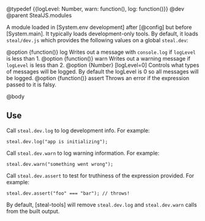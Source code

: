 @typedef {{logLevel: Number, warn: function(), log: function()}} @dev
@parent StealJS.modules

A module loaded in [System.env development] after [@config] but 
before [System.main].  It typically loads development-only 
tools.  By default, it loads `steal/dev.js` which provides the following
values on a global `steal.dev`:


@option {function()} log Writes out a message with `console.log` if `logLevel` is
less than 1.
@option {function()} warn Writes out a warning message if `logLevel` is less
than 2.
@option {Number} [logLevel=0] Controls what types of messages will be logged. By
default the logLevel is 0 so all messages will be logged.
@option {function()} assert Throws an error if the expression passed to it is falsy.

@body

## Use

Call `steal.dev.log` to log development info.  For example:

    steal.dev.log("app is initializing");

Call `steal.dev.warn` to log warning information.  For example:

    steal.dev.warn("something went wrong");

Call `steal.dev.assert` to test for truthiness of the expression provided. For example:

    steal.dev.assert("foo" === "bar"); // throws!

By default, [steal-tools] will remove `steal.dev.log` and `steal.dev.warn` calls
from the built output.


